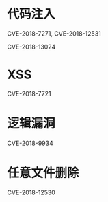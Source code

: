 # 代码注入
CVE-2018-7271, CVE-2018-12531

CVE-2018-13024

# XSS
CVE-2018-7721

# 逻辑漏洞
CVE-2018-9934

# 任意文件删除
CVE-2018-12530
